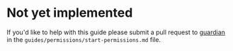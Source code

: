 # Not yet implemented

If you'd like to help with this guide please submit a pull request to [guardian](https://github.com/ueberauth/guardian) in the `guides/permissions/start-permissions.md` file.
